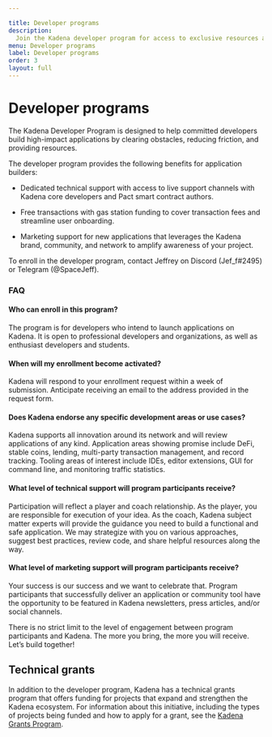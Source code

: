 ```yaml
---

title: Developer programs
description:
  Join the Kadena developer program for access to exclusive resources and support for building applications on the Kadena network.
menu: Developer programs
label: Developer programs
order: 3
layout: full
---
```


# Developer programs

The Kadena Developer Program is designed to help committed developers build
high-impact applications by clearing obstacles, reducing friction, and
providing resources.

The developer program provides the following benefits for application builders:

- Dedicated technical support with access to live support channels with Kadena core developers and Pact smart contract authors.

- Free transactions with gas station funding to cover transaction fees and streamline user onboarding.

- Marketing support for new applications that leverages the Kadena brand, community, and network to amplify awareness of your project.

To enroll in the developer program, contact Jeffrey on Discord (Jef_f#2495) or Telegram (@SpaceJeff).

### FAQ

#### Who can enroll in this program?

The program is for developers who intend to launch applications on Kadena. It is
open to professional developers and organizations, as well as enthusiast
developers and students.

#### When will my enrollment become activated?

Kadena will respond to your enrollment request within a week of submission.
Anticipate receiving an email to the address provided in the request form.

#### Does Kadena endorse any specific development areas or use cases?

Kadena supports all innovation around its network and will review applications
of any kind. Application areas showing promise include DeFi, stable coins,
lending, multi-party transaction management, and record tracking. Tooling areas
of interest include IDEs, editor extensions, GUI for command line, and
monitoring traffic statistics.

#### What level of technical support will program participants receive?

Participation will reflect a player and coach relationship. As the player, you
are responsible for execution of your idea. As the coach, Kadena subject matter
experts will provide the guidance you need to build a functional and safe
application. We may strategize with you on various approaches, suggest best
practices, review code, and share helpful resources along the way.

#### What level of marketing support will program participants receive?

Your success is our success and we want to celebrate that. Program participants
that successfully deliver an application or community tool have the opportunity
to be featured in Kadena newsletters, press articles, and/or social channels.

There is no strict limit to the level of engagement between program participants
and Kadena. The more you bring, the more you will receive. Let’s build together!

## Technical grants

In addition to the developer program, Kadena has a technical grants program that offers funding for projects that expand and strengthen the Kadena ecosystem.
For information about this initiative, including the types of projects being funded and how to apply for a grant, see the [Kadena Grants Program](https://kadena.io/grants/).
